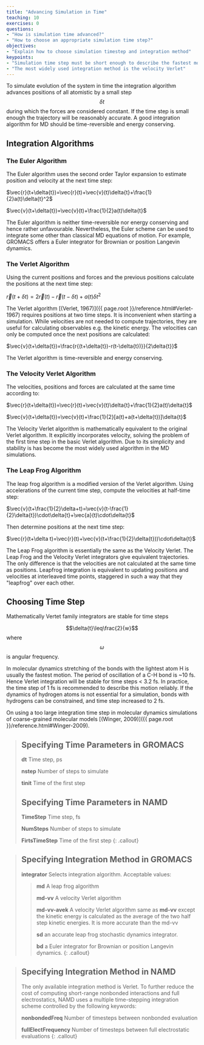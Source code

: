 ```yaml
---
title: "Advancing Simulation in Time"
teaching: 10
exercises: 0
questions:
- "How is simulation time advanced?"
- "How to choose an appropriate simulation time step?"
objectives:
- "Explain how to choose simulation timestep and integration method"
keypoints:
- "Simulation time step must be short enough to describe the fastest motion"
- "The most widely used integration method is the velocity Verlet"
---
```

To simulate evolution of the system in time the integration algorithm advances positions of all atomistic by a small step $$\delta{t}$$ during which the forces are considered constant. If the time step is small enough the trajectory will be reasonably accurate. A good integration algorithm for MD should be time-reversible and energy conserving.

## Integration Algorithms
### The Euler Algorithm
The Euler algorithm uses the second order Taylor expansion to estimate position and velocity at the next time step:

$\vec{r}(t+\delta{t})=\vec{r}(t)+\vec{v}(t)\delta{t}+\frac{1}{2}a(t)\delta{t}^2$

$\vec{v}(t+\delta{t})=\vec{v}(t)+\frac{1}{2}a(t)\delta{t}$

The Euler algorithm is neither time-reversible nor energy conserving and hence rather unfavourable. Nevertheless, the Euler scheme can be used to integrate some other than classical MD equations of motion. For example, GROMACS offers a Euler integrator for Brownian or position Langevin dynamics.

### The Verlet Algorithm
Using the current positions and forces and the previous positions calculate the positions at the next time step:

$\vec{r}(t+\delta{t})=2\vec{r}(t)-\vec{r}(t-\delta{t})+a(t)\delta{t}^2$

The Verlet algorithm  [(Verlet, 1967)]({{ page.root }}/reference.html#Verlet-1967) requires positions at two time steps. It is inconvenient when starting a simulation. While velocities are not needed to compute trajectories, they are useful for calculating observables e.g. the kinetic energy. The velocities can only be computed once the next positions are calculated:

$\vec{v}(t+\delta{t})=\frac{r{(t+\delta{t})-r(t-\delta{t})}}{2\delta{t}}$

The Verlet algorithm is time-reversible and energy conserving.

### The Velocity Verlet Algorithm
The velocities, positions and forces are calculated at the same time according to:

$\vec{r}(t+\delta{t})=\vec{r}(t)+\vec{v}(t)\delta{t}+\frac{1}{2}a(t)\delta{t}$

$\vec{v}(t+\delta{t})=\vec{v}(t)+\frac{1}{2}[a(t)+a(t+\delta{t})]\delta{t}$

The Velocity Verlet algorithm is mathematically equivalent to the original Verlet algorithm. It explicitly incorporates velocity, solving the problem of the first time step in the basic Verlet algorithm. Due to its simplicity and stability is has become the most widely used algorithm in the MD simulations.


### The Leap Frog Algorithm
 The leap frog algorithm is a modified version of the Verlet algorithm. Using accelerations of the current time step, compute the velocities at half-time step:

$\vec{v}(t+\frac{1}{2}\delta+t)=\vec{v}(t-\frac{1}{2}\delta{t})\cdot\delta{t}+\vec{a}(t)\cdot\delta{t}$

Then determine positions at the next time step:

$\vec{r}(t+\delta t)=\vec{r}(t)+\vec{v}(t+\frac{1}{2}\delta{t}))\cdot\delta{t}$

The Leap Frog algorithm is essentially the same as the Velocity Verlet. The Leap Frog and the Velocity Verlet integrators give equivalent trajectories. The only difference is that the velocities are not calculated at the same time as positions. Leapfrog integration is equivalent to updating positions and velocities at interleaved time points, staggered in such a way that they "leapfrog" over each other.

## Choosing Time Step
Mathematically Vertet family integrators are stable for time steps

$$\delta{t}\leq\frac{2}{w}$$ where $$\omega$$ is angular frequency.

In molecular dynamics stretching of the bonds with the lightest atom H is usually the fastest motion. The period of oscillation of a C-H bond is ~10 fs. Hence Verlet integration will be stable for time steps < 3.2 fs. In practice, the time step of 1 fs is recommended to describe this motion reliably. If the dynamics of hydrogen atoms is not essential for a simulation, bonds with hydrogens can be constrained, and time step increased to 2 fs.

On using a too large integration time step in molecular dynamics simulations of coarse-grained molecular models [(Winger, 2009)]({{ page.root }}/reference.html#Winger-2009).

> ## Specifying Time Parameters in GROMACS
> **dt** Time step, ps
>
> **nstep** Number of steps to simulate
>
> **tinit** Time of the first step
> ## Specifying Time Parameters in NAMD
> **TimeStep** Time step, fs
>
> **NumSteps** Number of steps to simulate
>
> **FirtsTimeStep** Time of the first step
{: .callout}

> ## Specifying Integration Method in GROMACS
> **integrator** Selects integration algorithm. Acceptable values:
>
>> **md** A leap frog algorithm
>>
>> **md-vv** A velocity Verlet algorithm
>>
>> **md-vv-avek** A velocity Verlet algorithm same as **md-vv** except the kinetic energy is calculated as the average of the two half step kinetic energies. It is more accurate than the md-vv
>>
>> **sd** an accurate leap frog stochastic dynamics integrator.
>>
>> **bd** a Euler integrator for Brownian or position Langevin dynamics.
{: .callout}

> ## Specifying Integration Method in  NAMD
>The only available integration method is Verlet. To further reduce the cost of computing short-range nonbonded interactions and full electrostatics, NAMD uses a multiple time-stepping integration scheme controlled by the following keywords:
>
> **nonbondedFreq** Number of timesteps between nonbonded evaluation<br>
>
> **fullElectFrequency** Number of timesteps between full electrostatic evaluations
{: .callout}
